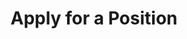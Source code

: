 ---
layout: apply-form
title: Apply for a Position
image: /img/open-voice-network-ovon-voice-worthy-of-user-trust-jobs-ovon-careers-positions-to-hire.jpg

---
